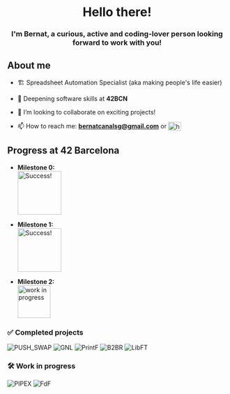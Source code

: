 <h1 align="center"> Hello there!</h1>
<h3 align="center">I'm Bernat, a curious, active and coding-lover person looking forward to work with you!</h3>


## About me

- 🏗️ Spreadsheet Automation Specialist (aka making people's life easier)

- 🌱 Deepening software skills at **42BCN**

- 👯 I’m looking to collaborate on exciting projects!

- 📫 How to reach me: **bernatcanalsg@gmail.com** or <a href="https://www.linkedin.com/in/bcanals/" target="blank"><img align="top" src="https://raw.githubusercontent.com/rahuldkjain/github-profile-readme-generator/master/src/images/icons/Social/linked-in-alt.svg" alt="https://www.linkedin.com/in/bcanals/" height="20" width="30" /></a>



## Progress at 42 Barcelona

- **Milestone 0:**  
  <img src="https://img.shields.io/badge/Status-Success!-brightgreen" alt="Success!" width="100"/>
  
- **Milestone 1:**  
  <img src="https://img.shields.io/badge/Status-Success!-brightgreen" alt="Success!" width="100"/>

- **Milestone 2:**  
  <img src="https://img.shields.io/badge/Status-WIP-red" alt="work in progress" width="75"/>




<h3 align="left">✅ Completed projects</h3>

![PUSH_SWAP](https://github.com/ayogun/42-project-badges/blob/main/badges/push_swapn.png)
![GNL](https://github.com/ayogun/42-project-badges/blob/main/badges/get_next_linem.png?raw=true)
![PrintF](https://github.com/ayogun/42-project-badges/blob/main/badges/ft_printfe.png?raw=true)
![B2BR](https://github.com/ayogun/42-project-badges/blob/main/badges/born2berootm.png?raw=true)
![LibFT](https://github.com/ayogun/42-project-badges/blob/main/badges/libftm.png?raw=true)


<h3 align="left">🛠️ Work in progress </h3>

![PIPEX](https://github.com/ayogun/42-project-badges/blob/main/badges/pipexn.png?raw=true)
![FdF](https://github.com/ayogun/42-project-badges/blob/main/badges/fdfn.png?raw=true)

<!---
BCanals/BCanals is a ✨ special ✨ repository because its `README.md` (this file) appears on your GitHub profile.
You can click the Preview link to take a look at your changes. 🌱💞️
--->
